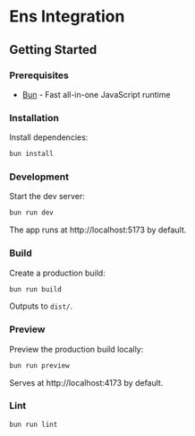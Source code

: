 # Ens Integration

## Getting Started

### Prerequisites

- [Bun](https://bun.sh/) - Fast all-in-one JavaScript runtime

### Installation

Install dependencies:

```sh
bun install
```

### Development

Start the dev server:

```sh
bun run dev
```

The app runs at http://localhost:5173 by default.

### Build

Create a production build:

```sh
bun run build
```

Outputs to `dist/`.

### Preview

Preview the production build locally:

```sh
bun run preview
```

Serves at http://localhost:4173 by default.

### Lint

```sh
bun run lint
```
